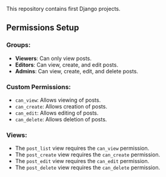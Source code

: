 This repository contains first Django projects.
## Permissions Setup

### Groups:
- **Viewers**: Can only view posts.
- **Editors**: Can view, create, and edit posts.
- **Admins**: Can view, create, edit, and delete posts.

### Custom Permissions:
- `can_view`: Allows viewing of posts.
- `can_create`: Allows creation of posts.
- `can_edit`: Allows editing of posts.
- `can_delete`: Allows deletion of posts.

### Views:
- The `post_list` view requires the `can_view` permission.
- The `post_create` view requires the `can_create` permission.
- The `post_edit` view requires the `can_edit` permission.
- The `post_delete` view requires the `can_delete` permission.

